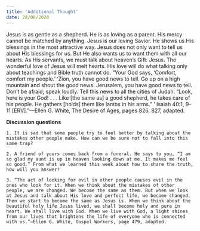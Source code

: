 ```yaml
---
title: 'Additional Thought'
date: 28/08/2020
---
```


Jesus is as gentle as a shepherd. He is as loving as a parent. His mercy cannot be matched by anything. Jesus is our loving Savior. He shows us His blessings in the most attractive way. Jesus does not only want to tell us about His blessings for us. But He also wants us to want them with all our hearts. As His servants, we must talk about heaven’s Gift: Jesus. The wonderful love of Jesus will melt hearts. His love will do what talking only about teachings and Bible truth cannot do. “Your God says, ‘Comfort, comfort my people.’ ‘Zion, you have good news to tell. Go up on a high mountain and shout the good news. Jerusalem, you have good news to tell. Don’t be afraid; speak loudly. Tell this news to all the cities of Judah: “Look, here is your God! . . . Like [the same as] a good shepherd, he takes care of his people. He gathers [holds] them like lambs in his arms.” ’ Isaiah 40:1, 9–11 [ERV].”—Ellen G. White, The Desire of Ages, pages 826, 827, adapted.

**Discussion questions**

`1. It is sad that some people try to feel better by talking about the mistakes other people make. How can we be sure not to fall into this same trap?`

`2. A friend of yours comes back from a funeral. He says to you, “I am so glad my aunt is up in heaven looking down at me. It makes me feel so good.” From what we learned this week about how to share the truth, how will you answer?`

`3. “The act of looking for evil in other people causes evil in the ones who look for it. When we think about the mistakes of other people, we are changed. We become the same as them. But when we look at Jesus and talk about His love and perfect life, we become changed. Then we start to become the same as Jesus is. When we think about the beautiful holy life Jesus lived, we shall become holy and pure in heart. We shall live with God. When we live with God, a light shines from our lives that brightens the life of everyone who is connected with us.”—Ellen G. White, Gospel Workers, page 479, adapted.`
